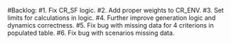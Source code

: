 #Backlog:
#1. Fix CR_SF logic.
#2. Add proper weights to CR_ENV.
#3. Set limits for calculations in logic.
#4. Further improve generation logic and dynamics correctness.
#5. Fix bug with missing data for 4 criterions in populated table.
#6. Fix bug with scenarios missing data.